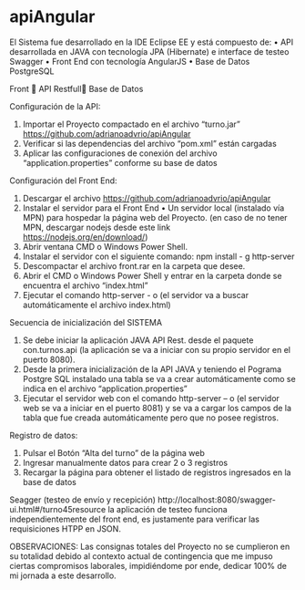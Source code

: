 # apiAngular ##
El Sistema fue desarrollado en la IDE Eclipse EE y está compuesto de:
•	API desarrollada en JAVA con tecnología JPA (Hibernate) e interface de testeo Swagger
•	Front End con tecnología AngularJS
•	Base de Datos PostgreSQL

Front  API Restfull Base de Datos



Configuración de la API:
1)	Importar el Proyecto compactado en el archivo “turno.jar” https://github.com/adrianoadvrio/apiAngular
2)	Verificar si las dependencias del archivo “pom.xml” están cargadas
3)	Aplicar las configuraciones de conexión del archivo “application.properties” conforme su base de datos 

Configuración del Front End:
1)	Descargar el archivo https://github.com/adrianoadvrio/apiAngular
2)	Instalar el servidor para el Front End
•	Un servidor local (instalado vía MPN) para hospedar la página web del Proyecto. 
(en caso de no tener MPN, descargar nodejs desde este link https://nodejs.org/en/download/)
3)	Abrir ventana CMD o Windows Power Shell.
4)	Instalar el servidor con el siguiente comando: npm install - g http-server
5)	Descompactar el archivo front.rar en la carpeta que desee.
6)	Abrir el CMD o Windows Power Shell y entrar en la carpeta donde se encuentra el archivo “index.html”
7)	Ejecutar el comando http-server - o (el servidor va a buscar automáticamente el archivo index.html)




Secuencia de inicialización del SISTEMA
1)	Se debe iniciar la aplicación JAVA API Rest. desde el paquete con.turnos.api (la aplicación se va a iniciar con su propio servidor en el puerto 8080).
2)	Desde la primera inicialización de la API JAVA y teniendo el Pograma Postgre SQL instalado una tabla se va a crear automáticamente como se indica en el archivo “application.properties”
3)	Ejecutar el servidor web con el comando http-server – o (el servidor web se va a iniciar en el puerto 8081) y se va a cargar los campos de la tabla que fue creada automáticamente pero que no posee registros.

Registro de datos:
1)	Pulsar el Botón “Alta del turno” de la página web
2)	Ingresar manualmente datos para crear 2 o 3 registros
3)	Recargar la página para obtener el listado de registros ingresados en la base de datos


Seagger (testeo de envío y recepición)
 http://localhost:8080/swagger-ui.html#/turno45resource   la aplicación de testeo funciona independientemente del front end, es justamente para verificar las requisiciones HTPP  en  JSON.



OBSERVACIONES:
Las consignas totales del Proyecto no se cumplieron en su totalidad debido al contexto actual de contingencia que me impuso ciertas compromisos laborales, impidiéndome por ende, dedicar 100%  de mi jornada a este desarrollo.
